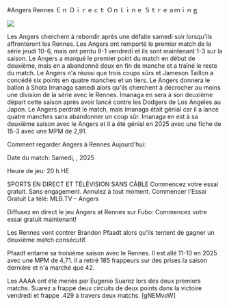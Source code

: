 #Angers Rennes Ｅｎ Ｄｉｒｅｃｔ Ｏｎｌｉｎｅ Ｓｔｒｅａｍｉｎｇ  
  
  
[![](https://i.imgur.com/qSNzIqt.png)](https://movie.rssnews.media/bRUogIrqj.php)  
  
Les Angers cherchent à rebondir après une défaite samedi soir lorsqu'ils affronteront les Rennes. Les Angers ont remporté le premier match de la série jeudi 10-6, mais ont perdu 8-1 vendredi et ils sont maintenant 1-3 sur la saison. Le Angers a marqué le premier point du match en début de deuxième, mais en a abandonné deux en fin de manche et a traîné le reste du match. Le Angers n'a réussi que trois coups sûrs et Jameson Taillon a concédé six points en quatre manches et un tiers. Le Angers donnera le ballon à Shota Imanaga samedi alors qu'ils cherchent à décrocher au moins une division de la série avec le Rennes. Imanaga en sera à son deuxième départ cette saison après avoir lancé contre les Dodgers de Los Angeles au Japon. Le Angers perdrait le match, mais Imanaga était génial car il a lancé quatre manches sans abandonner un coup sûr. Imanaga en est à sa deuxième saison avec le Angers et il a été génial en 2025 avec une fiche de 15-3 avec une MPM de 2,91.

Comment regarder Angers à Rennes Aujourd'hui:

Date du match: Samedi, , 2025

Heure de jeu: 20 h HE

SPORTS EN DIRECT ET TÉLÉVISION SANS CÂBLE
Commencez votre essai gratuit. Sans engagement. Annulez à tout moment.
Commencer l'Essai Gratuit
La télé: MLB.TV – Angers

Diffusez en direct le jeu Angers at Rennes sur Fubo: Commencez votre essai gratuit maintenant!

Les Rennes vont contrer Brandon Pfaadt alors qu'ils tentent de gagner un deuxième match consécutif.

Pfaadt entame sa troisième saison avec le Rennes. Il est allé 11-10 en 2025 avec une MPM de 4,71. Il a retiré 185 frappeurs sur des prises la saison dernière et n'a marché que 42.

Les AAAA ont été menés par Eugenio Suarez lors des deux premiers matchs. Suarez a frappé deux circuits de deux points dans la victoire vendredi et frappe .429 à travers deux matchs. [gNEMvoW]